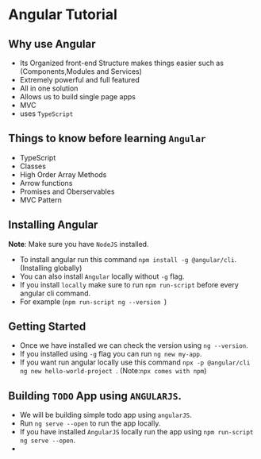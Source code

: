 # Angular Tutorial

## Why use Angular
- Its Organized front-end Structure makes things easier such as (Components,Modules and Services)
-  Extremely powerful and full featured
-  All in one solution
-  Allows us to build single page apps
-  MVC
-  uses `TypeScript`

## Things to know before learning `Angular`
- TypeScript
- Classes
- High Order Array Methods
- Arrow functions
- Promises and Oberservables
- MVC Pattern

## Installing Angular
**Note**: Make sure you have `NodeJS` installed.
- To install angular run this command `npm install -g @angular/cli`. (Installing globally)
- You can also install `Angular` locally without `-g` flag.
- If you install `locally` make sure to run `npm run-script` before every angular cli command.
- For example (`npm run-script ng --version `)

## Getting Started
- Once we have installed we can check the version using `ng --version`.
- If you installed using `-g` flag you can run `ng new my-app`.
- If you want run angular locally use this command `npx -p @angular/cli ng new hello-world-project `. (Note:`npx comes with npm`)

## Building `TODO` App using `ANGULARJS`.
- We will be building simple todo app using `angularJS`.
- Run `ng serve --open` to run the app locally. 
- If you have installed `AngularJS` locally run the app using `npm run-script ng serve --open`.
- 